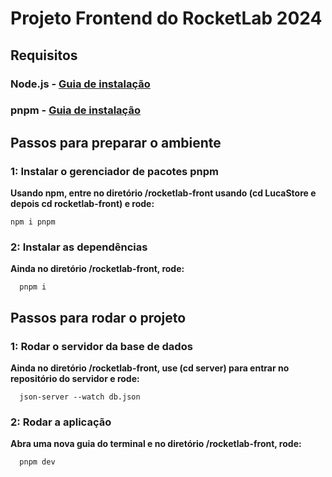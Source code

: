 # Projeto Frontend do RocketLab 2024

## Requisitos

### Node.js - [Guia de instalação](https://nodejs.org/en/learn/getting-started/how-to-install-nodejs)
### pnpm - [Guia de instalação](https://pnpm.io/installation)

## Passos para preparar o ambiente

### 1: Instalar o gerenciador de pacotes pnpm
**Usando npm, entre no diretório /rocketlab-front usando (cd LucaStore e depois cd rocketlab-front) e rode:**

```
npm i pnpm
```

### 2: Instalar as dependências
**Ainda no diretório /rocketlab-front, rode:**

```
  pnpm i
```

## Passos para rodar o projeto

### 1: Rodar o servidor da base de dados
**Ainda no diretório /rocketlab-front, use (cd server) para entrar no repositório do servidor e rode:**

```
  json-server --watch db.json  
```

### 2: Rodar a aplicação
**Abra uma nova guia do terminal e no diretório /rocketlab-front, rode:**

```
  pnpm dev
```
